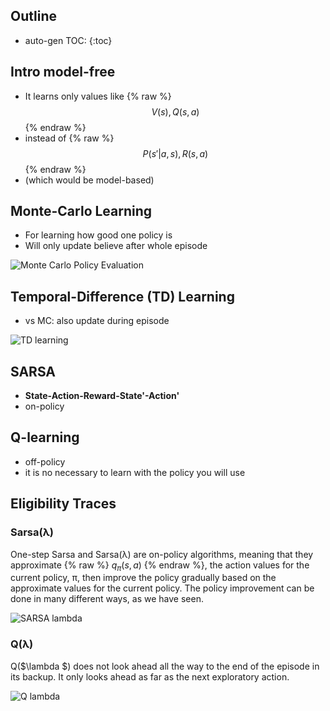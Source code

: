 <script type="text/javascript" async
  src="https://cdnjs.cloudflare.com/ajax/libs/mathjax/2.7.1/MathJax.js?config=TeX-MML-AM_CHTML">
</script>

## Outline
* auto-gen TOC:
{:toc}

## Intro model-free
* It learns only values like 
{% raw %}
$$ V(s), Q(s,a) $$
{% endraw %}
* instead of 
{% raw %}
$$ P(s'|a,s), R(s,a) $$
{% endraw %}
* (which would be model-based)

## Monte-Carlo Learning
* For learning how good one policy is
* Will only update believe after whole episode

![Monte Carlo Policy Evaluation](http://incompleteideas.net/sutton/book/ebook/pseudotmp3.png)

## Temporal-Difference (TD) Learning
* vs MC: also update during episode 

![TD learning](http://incompleteideas.net/sutton/book/ebook/pseudotmp7.png)

## SARSA
* __State-Action-Reward-State'-Action'__
* on-policy


## Q-learning
* off-policy 
* it is no necessary to learn with the policy you will use

## Eligibility Traces
### Sarsa(λ)
One-step Sarsa and Sarsa(λ) are on-policy algorithms, meaning that they approximate {% raw %}
$q_\pi(s, a)$
{% endraw %}, the action values for the current policy, π, then improve the policy gradually based on the approximate values for the current policy. The policy improvement can be done in many different ways, as we have seen.

![SARSA lambda](http://incompleteideas.net/sutton/book/ebook/pseudotmp12.png "SARSA lambda")

### Q(λ)
Q($\lambda $) does not look ahead all the way to the end of the episode in its backup. It only looks ahead as far as the next exploratory action.

![Q lambda](http://incompleteideas.net/sutton/book/ebook/pseudotmp13.png)
